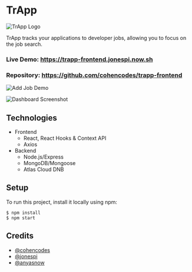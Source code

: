 

# TrApp #

![TrApp Logo](https://github.com/cohencodes/trapp-frontend/blob/newland/src/assets/logo.png?raw=true)

TrApp tracks your applications to developer jobs, allowing you to focus on the job search.

### Live Demo:  https://trapp-frontend.jonespi.now.sh

### Repository:  https://github.com/cohencodes/trapp-frontend

![Add Job Demo](https://github.com/cohencodes/trapp-frontend/blob/newland/src/assets/landing.gif?raw=true)


![Dashboard Screenshot](https://github.com/cohencodes/trapp-frontend/blob/newland/src/assets/trapp.png?raw=true)

  
## Technologies 

* Frontend
  * React, React Hooks & Context API
  * Axios
* Backend
  * Node.js/Express
  * MongoDB/Mongoose
  * Atlas Cloud DNB

  
## Setup
To run this project, install it locally using npm:

```
$ npm install
$ npm start
```

## Credits
* [@cohencodes](https://github.com/cohencodes)
* [@jonespi](https://github.com/jonespi)
* [@anyasnow](https://github.com/anyasnow)


